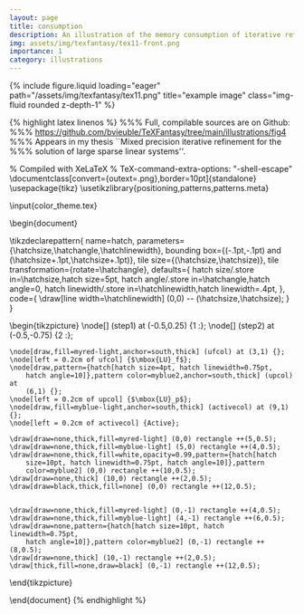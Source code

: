 ```yaml
---
layout: page
title: consumption
description: An illustration of the memory consumption of iterative refinement.
img: assets/img/texfantasy/tex11-front.png
importance: 1
category: illustrations 
---
```


<div class="row">
    <div class="col-sm mt-3 mt-md-0">
        {% include figure.liquid loading="eager" path="/assets/img/texfantasy/tex11.png" title="example image" class="img-fluid rounded z-depth-1" %}
    </div>
</div>

{% highlight latex linenos %}
%%% Full, compilable sources are on Github: 
%%% https://github.com/bvieuble/TeXFantasy/tree/main/illustrations/fig4
%%% Appears in my thesis ``Mixed precision iterative refinement for the 
%%% solution of large sparse linear systems''.

% Compiled with XeLaTeX
% TeX-command-extra-options: "-shell-escape"
\documentclass[convert={outext=.png},border=10pt]{standalone}
\usepackage{tikz}
\usetikzlibrary{positioning,patterns,patterns.meta}

\input{color_theme.tex}

\begin{document}

\tikzdeclarepattern{
  name=hatch,
  parameters={\hatchsize,\hatchangle,\hatchlinewidth},
  bounding box={(-.1pt,-.1pt) and (\hatchsize+.1pt,\hatchsize+.1pt)},
  tile size={(\hatchsize,\hatchsize)},
  tile transformation={rotate=\hatchangle},
  defaults={
    hatch size/.store in=\hatchsize,hatch size=5pt,
    hatch angle/.store in=\hatchangle,hatch angle=0,
    hatch linewidth/.store in=\hatchlinewidth,hatch linewidth=.4pt,
  },
  code={
      \draw[line width=\hatchlinewidth] (0,0) -- (\hatchsize,\hatchsize);
  }
}

\begin{tikzpicture}
    \node[] (step1) at (-0.5,0.25) {1 :};
    \node[] (step2) at (-0.5,-0.75) {2 :};

    \node[draw,fill=myred-light,anchor=south,thick] (ufcol) at (3,1) {};
    \node[left = 0.2cm of ufcol] {$\mbox{LU}_f$};
    \node[draw,pattern={hatch[hatch size=4pt, hatch linewidth=0.75pt, 
        hatch angle=10]},pattern color=myblue2,anchor=south,thick] (upcol) at 
        (6,1) {};
    \node[left = 0.2cm of upcol] {$\mbox{LU}_p$};
    \node[draw,fill=myblue-light,anchor=south,thick] (activecol) at (9,1) {};
    \node[left = 0.2cm of activecol] {Active};

    \draw[draw=none,thick,fill=myred-light] (0,0) rectangle ++(5,0.5);
    \draw[draw=none,thick,fill=myblue-light] (5,0) rectangle ++(4,0.5);
    \draw[draw=none,thick,fill=white,opacity=0.99,pattern={hatch[hatch 
        size=10pt, hatch linewidth=0.75pt, hatch angle=10]},pattern 
        color=myblue2] (0,0) rectangle ++(10,0.5);
    \draw[draw=none,thick] (10,0) rectangle ++(2,0.5);
    \draw[draw=black,thick,fill=none] (0,0) rectangle ++(12,0.5);


    \draw[draw=none,thick,fill=myred-light] (0,-1) rectangle ++(4,0.5);
    \draw[draw=none,thick,fill=myblue-light] (4,-1) rectangle ++(6,0.5);
    \draw[draw=none,pattern={hatch[hatch size=10pt, hatch linewidth=0.75pt, 
        hatch angle=10]},pattern color=myblue2] (0,-1) rectangle ++(8,0.5);
    \draw[draw=none,thick] (10,-1) rectangle ++(2,0.5);
    \draw[thick,fill=none,draw=black] (0,-1) rectangle ++(12,0.5);
\end{tikzpicture}

\end{document}
{% endhighlight %}

